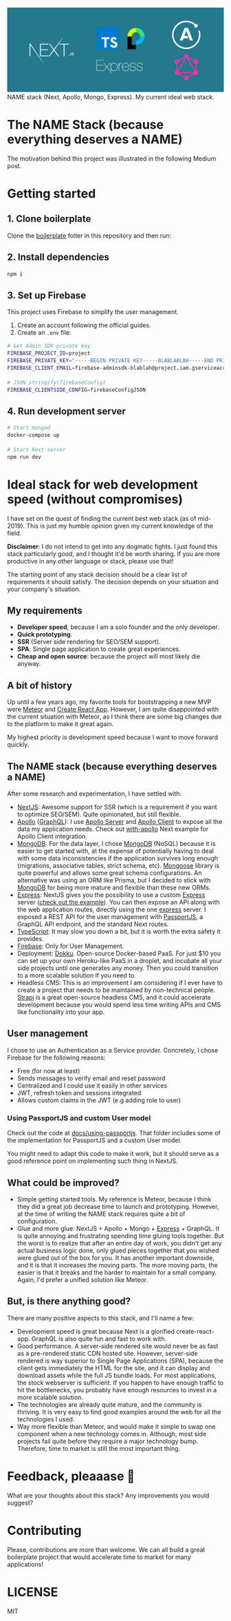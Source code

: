 ![NAME (Next, Apollo, Mongo, Express) stack. My current ideal web stack.](docs/images/IdealStack-header.png)
NAME stack (Next, Apollo, Mongo, Express). My current ideal web stack.

# The NAME Stack (because everything deserves a NAME)

The motivation behind this project was illustrated in the following
Medium post.

# Getting started

## 1. Clone boilerplate

Clone the [boilerplate](./boilerplate) folter in this repository and then run:

## 2. Install dependencies

```sh
npm i
```

## 3. Set up Firebase

This project uses Firebase to simplify the user management.

1. Create an account following the official guides.
2. Create an `.env` file:

```sh
# Get Admin SDK private key.
FIREBASE_PROJECT_ID=project
FIREBASE_PRIVATE_KEY="-----BEGIN PRIVATE KEY-----BLABLABLAH-----END PRIVATE KEY-----\n"
FIREBASE_CLIENT_EMAIL=firebase-adminsdk-blablah@project.iam.gserviceaccount.com

# JSON.stringify(firebaseConfig)
FIREBASE_CLIENTSIDE_CONFIG=firebaseConfigJSON
```

## 4. Run development server

```sh
# Start mongod
docker-compose up

# Start Next server
npm run dev
```

# Ideal stack for web development speed (without compromises)

I have set on the quest of finding the current best web stack (as of mid-2019). This is just my humble opinion given my current knowledge of the field.

**Disclaimer**: I do not intend to get into any dogmatic fights. I just found this stack particularly good, and I thought it'd be worth sharing. If you are more productive in any other language or stack, please use that!

The starting point of any stack decision should be a clear list of requirements it should satisfy. The decision depends on your situation and your company's situation.

## My requirements

- **Developer speed**, because I am a solo founder and the only developer.
- **Quick prototyping**.
- **SSR** (Server side rendering for SEO/SEM support).
- **SPA**: Single page application to create great experiences.
- **Cheap and open source**: because the project will most likely die anyway.

## A bit of history

Up until a few years ago, my favorite tools for bootstrapping a new MVP were [Meteor](https://www.meteor.com/) and [Create React App](https://github.com/facebook/create-react-app). However, I am quite disappointed with the current situation with Meteor, as I think there are some big changes due to the platform to make it great again.

My highest priority is development speed because I want to move forward quickly.

## The NAME stack (because everything deserves a NAME)

After some research and experimentation, I have settled with:

- [NextJS](https://nextjs.org/): Awesome support for SSR (which is a requirement if you want to optimize SEO/SEM). Quite opinionated, but still flexible.
- [Apollo](https://www.apollographql.com/) ([GraphQL](https://graphql.org/)): I use [Apollo Server](https://github.com/apollographql/apollo-server) and [Apollo Client](https://github.com/apollographql/apollo-client) to expose all the data my application needs. Check out [with-apollo](https://github.com/zeit/next.js/tree/canary/examples/with-apollo) Next example for Apollo Client integration.
- [MongoDB](https://www.mongodb.com/): For the data layer, I chose [MongoDB](https://www.mongodb.com/) (NoSQL) because it is easier to get started with, at the expense of potentially having to deal with some data inconsistencies if the application survives long enough (migrations, associative tables, strict schema, etc). [Mongoose](https://mongoosejs.com/) library is quite powerful and allows some great schema configurations. An alternative was using an ORM like Prisma, but I decided to stick with [MongoDB](https://www.mongodb.com/) for being more mature and flexible than these new ORMs.
- [Express](https://expressjs.com/): NextJS gives you the possibility to use a custom [Express](https://expressjs.com/) server ([check out the example](https://github.com/zeit/next.js/tree/canary/examples/custom-server-express)). You can then expose an API along with the web application routes, directly using the one [express](https://expressjs.com/) server. I exposed a REST API for the user management with [PassportJS](http://www.passportjs.org/), a GraphQL API endpoint, and the standard Next routes.
- [TypeScript](https://www.typescriptlang.org/): It may slow you down a bit, but it is worth the extra safety it provides.
- [Firebase](https://firebase.google.com/): Only for User Management.
- Deployment: [Dokku](https://github.com/dokku/dokku). Open-source Docker-based PaaS. For just \$10 you can set up your own Heroku-like PaaS in a droplet, and incubate all your side projects until one generates any money. Then you could transition to a more scalable solution if you need to.
- Headless CMS: This is an improvement I am considering if I ever have to create a project that needs to be maintained by non-technical people. [Strapi](https://strapi.io/) is a great open-source headless CMS, and it could accelerate development because you would spend less time writing APIs and CMS like functionality into your app.

## User management

I chose to use an Authentication as a Service provider. Concretely, I chose Firebase
for the following reasons:

- Free (for now at least)
- Sends messages to verify email and reset password
- Centralized and I could use it easily in other services
- JWT, refresh token and sessions integrated
- Allows custom claims in the JWT (e.g adding role to user)

### Using PassportJS and custom User model

Check out the code at [docs/using-passportjs](./docs/using-passportjs). That folder
includes some of the implementation for PassportJS and a custom User model.

You might need to adapt this code to make it work, but it should serve as a good reference
point on implementing such thing in NextJS.

## What could be improved?

- Simple getting started tools. My reference is Meteor, because I think they did a great job decrease time to launch and prototyping. However, at the time of writing the NAME stack requires quite a bit of configuration.
- Glue and more glue: NextJS + Apollo + Mongo + [Express](https://expressjs.com/) + GraphQL. It is quite annoying and frustrating spending time gluing tools together. But the worst is to realize that after an entire day of work, you didn't get any actual business logic done, only glued pieces together that you wished were glued out of the box for you. It has another important downside, and it is that it increases the moving parts. The more moving parts, the easier is that it breaks and the harder to maintain for a small company. Again, I'd prefer a unified solution like Meteor.

## But, is there anything good?

There are many positive aspects to this stack, and I'll name a few:

- Development speed is great because Next is a glorified create-react-app. GraphQL is also quite fun and fast to work with.
- Good performance. A server-side rendered site would never be as fast as a pre-rendered static CDN hosted site. However, server-side rendered is way superior to Single Page Applications (SPA), because the client gets immediately the HTML for the site, and it can display and download assets while the full JS bundle loads. For most applications, the stock webserver is sufficient. If you happen to have enough traffic to hit the bottlenecks, you probably have enough resources to invest in a more scalable solution.
- The technologies are already quite mature, and the community is thriving. It is very easy to find good examples around the web for all the technologies I used.
- Way more flexible than Meteor, and would make it simple to swap one component when a new technology comes in. Although, most side projects fail quite before they require a major technology bump. Therefore, time to market is still the most important thing.

# Feedback, pleaaase 🥺

What are your thoughts about this stack? Any improvements you would suggest?

# Contributing

Please, contributions are more than welcome. We can all build a great
boilerplate project that would accelerate time to market for many applications!

# LICENSE

MIT
